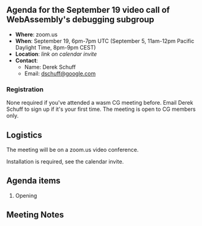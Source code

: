 ## Agenda for the September 19 video call of WebAssembly's debugging subgroup

- **Where**: zoom.us
- **When**: September 19, 6pm-7pm UTC (September 5, 11am-12pm Pacific Daylight Time, 8pm-9pm CEST)
- **Location**: *link on calendar invite*
- **Contact**:
    - Name: Derek Schuff
    - Email: dschuff@google.com

### Registration

None required if you've attended a wasm CG meeting before. Email Derek Schuff to sign up if it's
your first time. The meeting is open to CG members only.

## Logistics

The meeting will be on a zoom.us video conference.

Installation is required, see the calendar invite.

## Agenda items

1. Opening


## Meeting Notes
